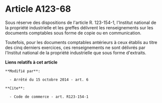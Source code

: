 # Article A123-68

Sous réserve des dispositions de l'article R. 123-154-1, l'Institut national de la propriété industrielle et les greffes
délivrent les renseignements sur les documents comptables sous forme de copie ou en communication.

Toutefois, pour les documents comptables antérieurs à ceux établis au titre des cinq derniers exercices, ces renseignements
ne sont délivrés par l'Institut national de la propriété industrielle que sous forme d'extraits.

**Liens relatifs à cet article**

	**Modifié par**:

	  - Arrêté du 15 octobre 2014 - art. 6

	**Cite**:

	  - Code de commerce - art. R123-154-1
